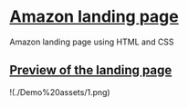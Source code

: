 # **<u>Amazon landing page</u>**
Amazon landing page using HTML and CSS

## <u>Preview of the landing page</u>
!(./Demo%20assets/1.png)

